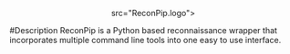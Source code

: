 <p align="center">
  src="ReconPip.logo">
</p>


#Description
ReconPip is a Python based reconnaissance wrapper that incorporates multiple command line tools into one easy to use interface.



